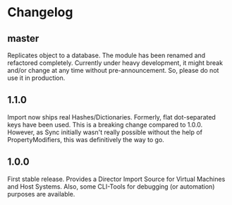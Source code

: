 <a id="Changelog"></a>Changelog
===============================

master
------
Replicates object to a database. The module has been renamed and refactored
completely. Currently under heavy development, it might break and/or change
at any time without pre-announcement. So, please do not use it in production.

1.1.0
-----

Import now ships real Hashes/Dictionaries. Formerly, flat dot-separated keys
have been used. This is a breaking change compared to 1.0.0. However, as Sync
initially wasn't really possible without the help of PropertyModifiers, this
was definitively the way to go.

1.0.0
-----

First stable release. Provides a Director Import Source for Virtual Machines and
Host Systems. Also, some CLI-Tools for debugging (or automation) purposes are
available.

